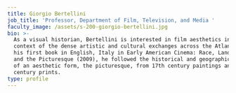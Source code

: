 ```yaml
---
title: Giorgio Bertellini
job_title: 'Professor, Department of Film, Television, and Media '
faculty_image: /assets/s-200-giorgio-bertellini.jpg
bio: >-
  As a visual historian, Bertellini is interested in film aesthetics in the
  context of the dense artistic and cultural exchanges across the Atlantic. In
  his first book in English, Italy in Early American Cinema: Race, Landscape,
  and the Picturesque (2009), he followed the historical and geographic journeys
  of an aesthetic form, the picturesque, from 17th century paintings and 18th
  century prints.
type: profile
---
```


